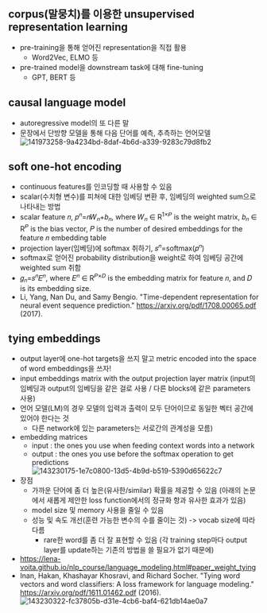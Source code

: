  ## corpus(말뭉치)를 이용한 unsupervised representation learning
  * pre-training을 통해 얻어진 representation을 직접 활용
    * Word2Vec, ELMO 등
  * pre-trained model을 downstream task에 대해 fine-tuning
    * GPT, BERT 등

 ## causal language model
  * autoregressive model의 또 다른 말
  * 문장에서 단방향 모델을 통해 다음 단어를 예측, 추측하는 언어모델
![141973258-9a4234bd-8daf-4b6d-a339-9283c79d8fb2](https://user-images.githubusercontent.com/61625764/141973258-9a4234bd-8daf-4b6d-a339-9283c79d8fb2.png)

 ## soft one-hot encoding
  * continuous features를 인코딩할 때 사용할 수 있음
  * scalar(수치형 변수)를 피쳐에 대한 임베딩 변환 후, 임베딩의 weighted sum으로 나타내는 방법
  * scalar feature 𝑛, 𝑝<sup>𝑛</sup>=𝑛𝑊<sub>𝑛</sub>+𝑏<sub>𝑛</sub>, where 𝑊<sub>𝑛</sub> ∈ R<sup>1×𝑃</sup> is the weight matrix, 𝑏<sub>𝑛</sub> ∈ R<sup>𝑃</sup> is the bias vector, 𝑃 is the number of desired embeddings for the feature 𝑛 embedding table
  * projection layer(임베딩)에 softmax 취하기, 𝑠<sup>𝑛</sup>=softmax(𝑝<sup>𝑛</sup>)
  * softmax로 얻어진 probability distribution을 weight로 하여 임베딩 공간에 weighted sum 취함
  * 𝑔<sub>𝑛</sub>=𝑠<sup>𝑛</sup>𝐸<sup>𝑛</sup>, where 𝐸<sup>𝑛</sup> ∈ R<sup>𝑃×𝐷</sup> is the embedding matrix for feature 𝑛, and 𝐷 is its embedding size.
  * Li, Yang, Nan Du, and Samy Bengio. "Time-dependent representation for neural event sequence prediction." https://arxiv.org/pdf/1708.00065.pdf (2017).

 ## tying embeddings
  * output layer에 one-hot targets을 쓰지 말고 metric encoded into the space of word embeddings을 쓰자!
  * input embeddings matrix with the output projection layer matrix (input의 임베딩과 output의 임베딩을 같은 걸로 사용 / 다른 blocks에 같은 parameters 사용)
  * 언어 모델(LM)의 경우 모델의 입력과 출력이 모두 단어이므로 동일한 벡터 공간에 있어야 한다는 것
    * 다른 network에 있는 parameters는 서로간의 관계성을 모름)
  * embedding matrices
    * input : the ones you use when feeding context words into a network
    * output : the ones you use before the softmax operation to get predictions
![143230175-1e7c0800-13d5-4b9d-b519-5390d65622c7](https://user-images.githubusercontent.com/61625764/143230175-1e7c0800-13d5-4b9d-b519-5390d65622c7.png)
  * 장점
    * 가까운 단어에 좀 더 높은(유사한/similar) 확률을 제공할 수 있음 (아래의 논문에서 새롭게 제안한 loss function에서의 정규화 항과 유사한 효과가 있음)
    * model size 및 memory 사용을 줄일 수 있음
    * 성능 및 속도 개선(훈련 가능한 변수의 수를 줄이는 것) -> vocab size에 따라 다름
      * rare한 word를 좀 더 잘 표현할 수 있음 (각 training step마다 output layer를 update하는 기존의 방법을 쓸 필요가 없기 때문에)
  * https://lena-voita.github.io/nlp_course/language_modeling.html#paper_weight_tying
  * Inan, Hakan, Khashayar Khosravi, and Richard Socher. "Tying word vectors and word classifiers: A loss framework for language modeling." https://arxiv.org/pdf/1611.01462.pdf (2016).
![143230322-fc37805b-d31e-4cb6-baf4-621db14ae0a7](https://user-images.githubusercontent.com/61625764/143230322-fc37805b-d31e-4cb6-baf4-621db14ae0a7.png)
